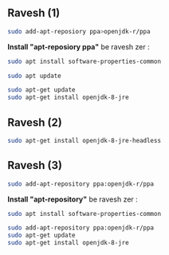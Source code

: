 ## Ravesh (1)

```bash
sudo add-apt-reposiory ppa>openjdk-r/ppa
```

**Install "apt-reposiory ppa"** be ravesh zer :

```bash
sudo apt install software-properties-common
```

```bash
sudo apt update
```



```bash
sudo apt-get update
sudo apt-get install openjdk-8-jre
```



## Ravesh (2)

```bash
sudo apt-get install openjdk-8-jre-headless
```




## Ravesh (3)

```bash
sudo add-apt-repository ppa:openjdk-r/ppa
```

**Install "apt-repository"** be ravesh zer :

```bash
sudo apt install software-properties-common
```

```bash
sudo add-apt-repository ppa:openjdk-r/ppa
sudo apt-get update
sudo apt-get install openjdk-8-jre
```

